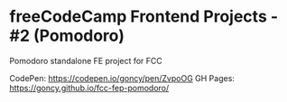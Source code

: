 # freeCodeCamp Frontend Projects - #2 (Pomodoro)
Pomodoro standalone FE project for FCC

CodePen: https://codepen.io/goncy/pen/ZvpoOG
GH Pages: https://goncy.github.io/fcc-fep-pomodoro/

